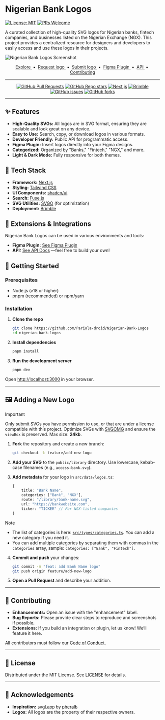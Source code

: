 # Nigerian Bank Logos

[![License: MIT](https://img.shields.io/badge/License-MIT-yellow.svg)](https://opensource.org/licenses/MIT)
[![PRs Welcome](https://img.shields.io/badge/PRs-welcome-brightgreen.svg?style=flat-square)](http://makeapullrequest.com)

A curated collection of high-quality SVG logos for Nigerian banks, fintech companies, and businesses listed on the Nigerian Exchange (NGX). This project provides a centralized resource for designers and developers to easily access and use these logos in their projects.

![Nigerian Bank Logos Screenshot](https://placehold.co/1200x600/000000/FFFFFF?text=Nigerian+Bank+Logos+Screenshot)

<div align="center">
    <a href="https://nigerianbanklogos.xyz" target="_blank">
        Explore
    </a>
    <span>&nbsp;▪️&nbsp;</span>
    <a href="https://github.com/pariola-droid/Nigerian-Bank-Logos/issues/new?assignees=&labels=request&projects=&template=request-svg.yml&title=%5B%F0%9F%94%94+Request+SVG%5D%3A+">
        Request logo
    </a>
    <span>&nbsp;▪️&nbsp;</span>
    <a href="#-getting-started">
        Submit logo
    </a>
    <span>&nbsp;▪️&nbsp;</span>
    <a href="https://www.figma.com/community/plugin/1463315460139021415/nigerian-bank-logos" target="_blank">
        Figma Plugin
    </a>
    <span>&nbsp;▪️&nbsp;</span>
    <a href="https://nigerianbanklogos.xyz/api" target="_blank">
        API
    </a>
    <span>&nbsp;▪️&nbsp;</span>
    <a href="#-contributing">
        Contributing
    </a>
</div>

---

<div align="center">

[![GitHub Pull Requests](https://img.shields.io/github/issues-pr/Pariola-droid/Nigerian-Bank-Logos?style=flat)](https://github.com/Pariola-droid/Nigerian-Bank-Logos/pulls)
[![GitHub Repo stars](https://img.shields.io/github/stars/Pariola-droid/Nigerian-Bank-Logos?style=social)](https://github.com/Pariola-droid/Nigerian-Bank-Logos)
[![Next.js](https://img.shields.io/badge/Next.js-000?logo=next.js&logoColor=fff&style=flat)](https://nextjs.org/)
[![Brimble](https://img.shields.io/badge/Brimble-000?logo=brimble&logoColor=fff&style=flat)](https://brimble.io/)
[![GitHub issues](https://img.shields.io/github/issues/Pariola-droid/Nigerian-Bank-Logos?style=flat)](https://github.com/Pariola-droid/Nigerian-Bank-Logos/issues)
[![GitHub forks](https://img.shields.io/github/forks/Pariola-droid/Nigerian-Bank-Logos?style=flat)](https://github.com/Pariola-droid/Nigerian-Bank-Logos/network/members)
<!-- [![Github actions](https://img.shields.io/github/actions/workflow/status/Pariola-droid/Nigerian-Bank-Logos/ci.yml?style=flat)](https://github.com/Pariola-droid/Nigerian-Bank-Logos/actions) -->

</div>

---

## ✨ Features

- **High-Quality SVGs:** All logos are in SVG format, ensuring they are scalable and look great on any device.
- **Easy to Use:** Search, copy, or download logos in various formats.
- **Developer Friendly:** Public API for programmatic access.
- **Figma Plugin:** Insert logos directly into your Figma designs.
- **Categorized:** Organized by "Banks," "Fintech," "NGX," and more.
- **Light & Dark Mode:** Fully responsive for both themes.

## 🚀 Tech Stack

- **Framework:** [Next.js](https://nextjs.org/)
- **Styling:** [Tailwind CSS](https://tailwindcss.com/)
- **UI Components:** [shadcn/ui](https://ui.shadcn.com/)
- **Search:** [Fuse.js](https://fusejs.io/)
- **SVG Utilities:** [SVGO](https://github.com/svg/svgo) (for optimization)
- **Deployment:** [Brimble](https://brimble.io/)

## 🧩 Extensions & Integrations

Nigerian Bank Logos can be used in various environments and tools:

- **Figma Plugin:** [See Figma Plugin](https://www.figma.com/community/plugin/1463315460139021415/nigerian-bank-logos)
- **API:** [See API Docs](./src/app/docs/page.tsx)
—feel free to build your own!

## 🏁 Getting Started

### Prerequisites

- Node.js (v18 or higher)
- pnpm (recommended) or npm/yarn

### Installation

1. **Clone the repo**

    ```sh
    git clone https://github.com/Pariola-droid/Nigerian-Bank-Logos
    cd nigerian-bank-logos
    ```

2. **Install dependencies**

    ```sh
    pnpm install
    ```

3. **Run the development server**

    ```sh
    pnpm dev
    ```

Open [http://localhost:3000](http://localhost:3000) in your browser.

---

## 🖼️ Adding a New Logo

> [!IMPORTANT]
 Only submit SVGs you have permission to use, or that are under a license compatible with this project. Optimize SVGs with [SVGOMG](https://jakearchibald.github.io/svgomg/) and ensure the `viewBox` is preserved. Max size: **24kb**.

1. **Fork** the repository and create a new branch:

    ```sh
    git checkout -b feature/add-new-logo
    ```

2. **Add your SVG** to the `public/library` directory. Use lowercase, kebab-case filenames (e.g., `access-bank.svg`).

3. **Add metadata** for your logo in `src/data/logos.ts`:

    ```ts
    {
        title: "Bank Name",
        categories: ["Bank", "NGX"],
        route: "/library/bank-name.svg",
        url: "https://bankwebsite.com",
        ticker: "TICKER" // For NGX-listed companies
    }
    ```

> [!NOTE]
>
> - The list of categories is here: [`src/types/categories.ts`](https://github.com/Pariola-droid/Nigerian-Bank-Logos/blob/main/src/types/entities/category.ts). You can add a new category if you need it.
> - You can add multiple categories by separating them with commas in the `categories` array, sample: `categories: ["Bank", "Fintech"]`.
>
4. **Commit and push** your changes:

    ```sh
    git commit -m "feat: add Bank Name logo"
    git push origin feature/add-new-logo
    ```

5. **Open a Pull Request** and describe your addition.

---

## 🤝 Contributing

- **Enhancements:** Open an issue with the "enhancement" label.
- **Bug Reports:** Please provide clear steps to reproduce and screenshots if possible.
- **Extensions:** If you build an integration or plugin, let us know! We’ll feature it here.

All contributors must follow our [Code of Conduct](./CODE_OF_CONDUCT.md).

---

## 📜 License

Distributed under the MIT License. See [LICENSE](./LICENSE.md) for details.

---

## 🙏 Acknowledgements

- **Inspiration:** [svgl.app](https://svgl.app/) by [pheralb](https://github.com/pheralb)
- **Logos:** All logos are the property of their respective owners.

